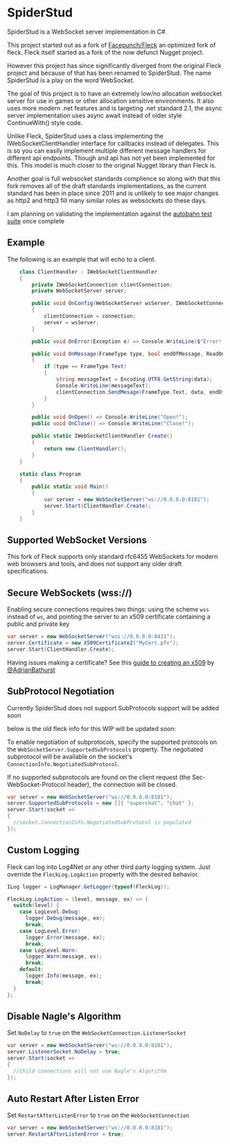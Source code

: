 SpiderStud
===

SpiderStud is a WebSocket server implementation in C#.

This project started out as a fork of [Facepunch/Fleck](https://github.com/facepunch/Fleck) an optimized fork of fleck. Fleck itself started as a fork of the now defunct Nugget project.

However this project has since significantly diverged from the original Fleck project and because of that has been renamed to SpiderStud. The name SpiderStud is a play on the word WebSocket.

The goal of this project is to have an extremely low/no allocation websocket server for use in games or other allocation sensitive environments. It also uses more modern .net features and is targeting .net standard 2.1, the async server implementation uses async await instead of older style ContinueWith() style code.

Unlike Fleck, SpiderStud uses a class implementing the IWebSocketClientHandler interface for callbacks instead of delegates. This is so you can easily implement multiple different message handlers for different api endpoints. Though and api has not yet been implemented for this.
This model is much closer to the original Nugget library than Fleck is.

Another goal is full websocket standards complience so along with that this fork removes all of the draft standards implementations, as the current standard has been in place since 2011 and is unlikely to see major changes as http2 and http3 fill many similar roles as websockets do these days.

I am planning on validating the implementation against the [autobahn test suite](https://github.com/crossbario/autobahn-testsuite) once complete

Example
---

The following is an example that will echo to a client.

```c#
    class ClientHandler : IWebSocketClientHandler
    {
        private IWebSocketConnection clientConnection;
        private WebSocketServer server;

        public void OnConfig(WebSocketServer wsServer, IWebSocketConnection connection)
        {
            clientConnection = connection;
            server = wsServer;
        }

        public void OnError(Exception e) => Console.WriteLine($"Error! {e}");

        public void OnMessage(FrameType type, bool endOfMessage, ReadOnlySpan<byte> data)
        {
            if (type == FrameType.Text)
            {
                string messageText = Encoding.UTF8.GetString(data);
                Console.WriteLine(messageText);
                clientConnection.SendMesage(FrameType.Text, data, endOfMessage: true);
            }
        }

        public void OnOpen() => Console.WriteLine("Open!");
        public void OnClose() => Console.WriteLine("Close!");

        public static IWebSocketClientHandler Create()
        {
            return new ClientHandler();
        }
    }

    static class Program
    {
        public static void Main()
        {
            var server = new WebSocketServer("ws://0.0.0.0:8181");
            server.Start(ClientHandler.Create);
        }
    }      
```

Supported WebSocket Versions
---

This fork of Fleck supports only standard rfc6455 WebSockets for modern web browsers and tools, and does not support any older draft specifications.

Secure WebSockets (wss://)
---

Enabling secure connections requires two things: using the scheme `wss` instead
of `ws`, and pointing the server to an x509 certificate containing a public and
private key

```cs
var server = new WebSocketServer("wss://0.0.0.0:8431");
server.Certificate = new X509Certificate2("MyCert.pfx");
server.Start(ClientHandler.Create);
```

Having issues making a certificate? See this
[guide to creating an x509](https://github.com/statianzo/Fleck/issues/214#issuecomment-364413879)
by [@AdrianBathurst](https://github.com/AdrianBathurst)

SubProtocol Negotiation
---

Currently SpiderStud does not support SubProtocols support will be added soon

below is the old fleck info for this WIP will be updated soon:

To enable negotiation of subprotocols, specify the supported protocols on
the `WebSocketServer.SupportedSubProtocols` property. The negotiated
subprotocol will be available on the socket's `ConnectionInfo.NegotiatedSubProtocol`.

If no supported subprotocols are found on the client request (the
Sec-WebSocket-Protocol header), the connection will be closed.

```cs
var server = new WebSocketServer("ws://0.0.0.0:8181");
server.SupportedSubProtocols = new []{ "superchat", "chat" };
server.Start(socket =>
{
  //socket.ConnectionInfo.NegotiatedSubProtocol is populated
});
```

Custom Logging
---

Fleck can log into Log4Net or any other third party logging system. Just override the `FleckLog.LogAction` property with the desired behavior.

```cs
ILog logger = LogManager.GetLogger(typeof(FleckLog));

FleckLog.LogAction = (level, message, ex) => {
  switch(level) {
    case LogLevel.Debug:
      logger.Debug(message, ex);
      break;
    case LogLevel.Error:
      logger.Error(message, ex);
      break;
    case LogLevel.Warn:
      logger.Warn(message, ex);
      break;
    default:
      logger.Info(message, ex);
      break;
  }
};

```

Disable Nagle's Algorithm
---

Set `NoDelay` to `true` on the `WebSocketConnection.ListenerSocket`

```cs
var server = new WebSocketServer("ws://0.0.0.0:8181");
server.ListenerSocket.NoDelay = true;
server.Start(socket =>
{
  //Child connections will not use Nagle's Algorithm
});
```

Auto Restart After Listen Error
---

Set `RestartAfterListenError` to `true` on the `WebSocketConnection`

```cs
var server = new WebSocketServer("ws://0.0.0.0:8181");
server.RestartAfterListenError = true;
```
